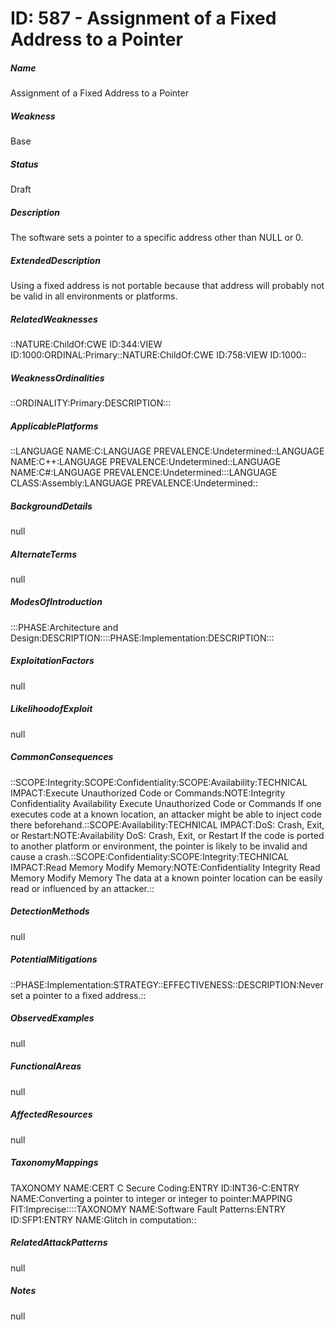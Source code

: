 # ID: 587 - Assignment of a Fixed Address to a Pointer
<h5>Name</h5>Assignment of a Fixed Address to a Pointer
<h5>Weakness</h5>Base
<h5>Status</h5>Draft
<h5>Description</h5>The software sets a pointer to a specific address other than NULL or 0.
<h5>ExtendedDescription</h5>Using a fixed address is not portable because that address will probably not be valid in all environments or platforms.
<h5>RelatedWeaknesses</h5>::NATURE:ChildOf:CWE ID:344:VIEW ID:1000:ORDINAL:Primary::NATURE:ChildOf:CWE ID:758:VIEW ID:1000::
<h5>WeaknessOrdinalities</h5>::ORDINALITY:Primary:DESCRIPTION:::
<h5>ApplicablePlatforms</h5>::LANGUAGE NAME:C:LANGUAGE PREVALENCE:Undetermined::LANGUAGE NAME:C++:LANGUAGE PREVALENCE:Undetermined::LANGUAGE NAME:C#:LANGUAGE PREVALENCE:Undetermined:::LANGUAGE CLASS:Assembly:LANGUAGE PREVALENCE:Undetermined::
<h5>BackgroundDetails</h5>null
<h5>AlternateTerms</h5>null
<h5>ModesOfIntroduction</h5>:::PHASE:Architecture and Design:DESCRIPTION::::PHASE:Implementation:DESCRIPTION:::
<h5>ExploitationFactors</h5>null
<h5>LikelihoodofExploit</h5>null
<h5>CommonConsequences</h5>::SCOPE:Integrity:SCOPE:Confidentiality:SCOPE:Availability:TECHNICAL IMPACT:Execute Unauthorized Code or Commands:NOTE:Integrity Confidentiality Availability Execute Unauthorized Code or Commands If one executes code at a known location, an attacker might be able to inject code there beforehand.::SCOPE:Availability:TECHNICAL IMPACT:DoS: Crash, Exit, or Restart:NOTE:Availability DoS: Crash, Exit, or Restart If the code is ported to another platform or environment, the pointer is likely to be invalid and cause a crash.::SCOPE:Confidentiality:SCOPE:Integrity:TECHNICAL IMPACT:Read Memory Modify Memory:NOTE:Confidentiality Integrity Read Memory Modify Memory The data at a known pointer location can be easily read or influenced by an attacker.::
<h5>DetectionMethods</h5>null
<h5>PotentialMitigations</h5>::PHASE:Implementation:STRATEGY::EFFECTIVENESS::DESCRIPTION:Never set a pointer to a fixed address.::
<h5>ObservedExamples</h5>null
<h5>FunctionalAreas</h5>null
<h5>AffectedResources</h5>null
<h5>TaxonomyMappings</h5>TAXONOMY NAME:CERT C Secure Coding:ENTRY ID:INT36-C:ENTRY NAME:Converting a pointer to integer or integer to pointer:MAPPING FIT:Imprecise::::TAXONOMY NAME:Software Fault Patterns:ENTRY ID:SFP1:ENTRY NAME:Glitch in computation::
<h5>RelatedAttackPatterns</h5>null
<h5>Notes</h5>null


